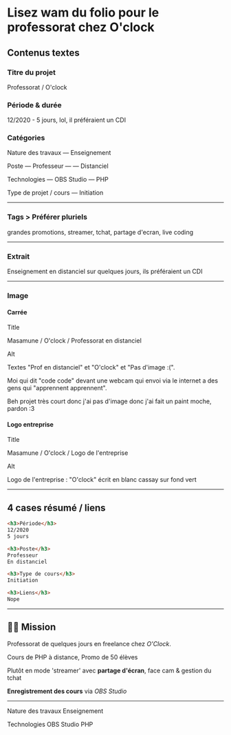 # Lisez wam du folio pour le professorat chez O'clock

## Contenus textes

### Titre du projet

Professorat / O'clock

### Période & durée

12/2020 - 5 jours, lol, il préféraient un CDI

### Catégories

Nature des travaux
— Enseignement

Poste
— Professeur
— — Distanciel

Technologies
— OBS Studio
— PHP

Type de projet / cours
— Initiation

---

### Tags > Préférer pluriels

grandes promotions, streamer, tchat, partage d'ecran, live coding

---

### Extrait

Enseignement en distanciel sur quelques jours, ils préféraient un CDI

---

### Image

#### Carrée

Title

Masamune / O'clock / Professorat en distanciel

Alt

Textes "Prof en distanciel" et "O'clock" et "Pas d'image :(".

Moi qui dit "code code" devant une webcam qui envoi via le internet a des gens qui "apprennent apprennent".

Beh projet très court donc j'ai pas d'image donc j'ai fait un paint moche, pardon :3

#### Logo entreprise

Title

Masamune / O'clock / Logo de l'entreprise

Alt

Logo de l'entreprise : "O'clock" écrit en blanc cassay sur fond vert

---

## 4 cases résumé / liens

```html
<h3>Période</h3>
12/2020
5 jours

<h3>Poste</h3>
Professeur
En distanciel

<h3>Type de cours</h3>
Initiation

<h3>Liens</h3>
Nope
```

---

## 👨‍🏫 Mission

Professorat de quelques jours en freelance chez *O'Clock*.

Cours de PHP à distance, Promo de 50 élèves

Plutôt en mode 'streamer' avec **partage d'écran**, face cam & gestion du tchat

**Enregistrement des cours** via *OBS Studio*

---

Nature des travaux
Enseignement

Technologies
OBS Studio
PHP
